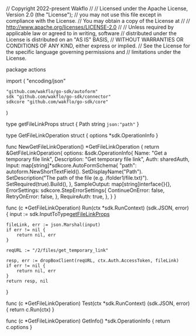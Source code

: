 // Copyright 2022-present Wakflo
//
// Licensed under the Apache License, Version 2.0 (the "License");
// you may not use this file except in compliance with the License.
// You may obtain a copy of the License at
//
//     http://www.apache.org/licenses/LICENSE-2.0
//
// Unless required by applicable law or agreed to in writing, software
// distributed under the License is distributed on an "AS IS" BASIS,
// WITHOUT WARRANTIES OR CONDITIONS OF ANY KIND, either express or implied.
// See the License for the specific language governing permissions and
// limitations under the License.

package actions

import (
	"encoding/json"

	"github.com/wakflo/go-sdk/autoform"
	sdk "github.com/wakflo/go-sdk/connector"
	sdkcore "github.com/wakflo/go-sdk/core"
)

type getFileLinkProps struct {
	Path string `json:"path"`
}

type GetFileLinkOperation struct {
	options *sdk.OperationInfo
}

func NewGetFileLinkOperation() *GetFileLinkOperation {
	return &GetFileLinkOperation{
		options: &sdk.OperationInfo{
			Name:        "Get a temporary file link",
			Description: "Get temporary file link",
			Auth:        sharedAuth,
			Input: map[string]*sdkcore.AutoFormSchema{
				"path": autoform.NewShortTextField().
					SetDisplayName("Path").
					SetDescription("The path of the file (e.g. /folder1/file.txt)").
					SetRequired(true).Build(),
			},
			SampleOutput: map[string]interface{}{},
			ErrorSettings: sdkcore.StepErrorSettings{
				ContinueOnError: false,
				RetryOnError:    false,
			},
			RequireAuth: true,
		},
	}
}

func (c *GetFileLinkOperation) Run(ctx *sdk.RunContext) (sdk.JSON, error) {
	input := sdk.InputToType[getFileLinkProps](ctx)

	fileLink, err := json.Marshal(input)
	if err != nil {
		return nil, err
	}

	reqURL := "/2/files/get_temporary_link"

	resp, err := dropBoxClient(reqURL, ctx.Auth.AccessToken, fileLink)
	if err != nil {
		return nil, err
	}
	return resp, nil
}

func (c *GetFileLinkOperation) Test(ctx *sdk.RunContext) (sdk.JSON, error) {
	return c.Run(ctx)
}

func (c *GetFileLinkOperation) GetInfo() *sdk.OperationInfo {
	return c.options
}
